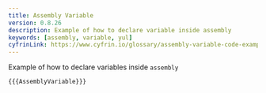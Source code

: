```yaml
---
title: Assembly Variable
version: 0.8.26
description: Example of how to declare variable inside assembly
keywords: [assembly, variable, yul]
cyfrinLink: https://www.cyfrin.io/glossary/assembly-variable-code-example
---
```


Example of how to declare variables inside `assembly`

```solidity
{{{AssemblyVariable}}}
```
